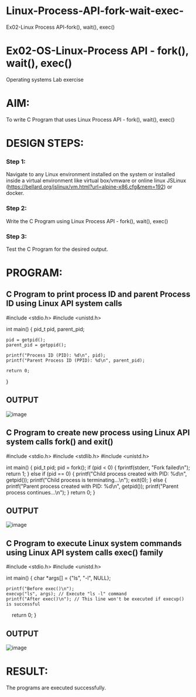 # Linux-Process-API-fork-wait-exec-
Ex02-Linux Process API-fork(), wait(), exec()
# Ex02-OS-Linux-Process API - fork(), wait(), exec()
Operating systems Lab exercise


# AIM:
To write C Program that uses Linux Process API - fork(), wait(), exec()

# DESIGN STEPS:

### Step 1:

Navigate to any Linux environment installed on the system or installed inside a virtual environment like virtual box/vmware or online linux JSLinux (https://bellard.org/jslinux/vm.html?url=alpine-x86.cfg&mem=192) or docker.

### Step 2:

Write the C Program using Linux Process API - fork(), wait(), exec()

### Step 3:

Test the C Program for the desired output. 

# PROGRAM:

## C Program to print process ID and parent Process ID using Linux API system calls

#include <stdio.h>
#include <unistd.h>

int main() {
    pid_t pid, parent_pid;

    pid = getpid(); 
    parent_pid = getppid();

    printf("Process ID (PID): %d\n", pid);
    printf("Parent Process ID (PPID): %d\n", parent_pid);

    return 0;
}














## OUTPUT


![image](https://github.com/Hariveeraprasad-2006/Linux-Process-API-fork-wait-exec/assets/145049988/ed7d0a87-405f-4f38-8fad-8066d632dbdb)












## C Program to create new process using Linux API system calls fork() and exit()

#include <stdio.h>
#include <stdlib.h>
#include <unistd.h>

int main() {
    pid_t pid;
    pid = fork();
    if (pid < 0) { 
        fprintf(stderr, "Fork failed\n");
        return 1;
    } else if (pid == 0) {
        printf("Child process created with PID: %d\n", getpid());
        printf("Child process is terminating...\n");
        exit(0); 
    } else { 
        printf("Parent process created with PID: %d\n", getpid());
        printf("Parent process continues...\n");
    }
    return 0;
}












## OUTPUT


![image](https://github.com/Hariveeraprasad-2006/Linux-Process-API-fork-wait-exec/assets/145049988/c2eb81b7-7849-40f0-819b-a4ccd78b17c2)






## C Program to execute Linux system commands using Linux API system calls exec() family

#include <stdio.h>
#include <unistd.h>

int main() {
    char *args[] = {"ls", "-l", NULL};
    
    printf("Before exec()\n");
    execvp("ls", args); // Execute "ls -l" command
    printf("After exec()\n"); // This line won't be executed if execvp() is successful

    return 0;
}
























## OUTPUT
![image](https://github.com/Hariveeraprasad-2006/Linux-Process-API-fork-wait-exec/assets/145049988/a301d3f9-6e57-4861-b9e5-68fcace9f96c)


















# RESULT:
The programs are executed successfully.
